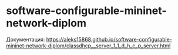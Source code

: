 # software-configurable-mininet-network-diplom
Документация: https://aleks15868.github.io/software-configurable-mininet-network-diplom/classdhcp__server_1_1_d_h_c_p_server.html
